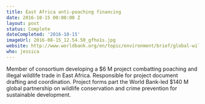 ```yaml
---
title: East Africa anti-poaching financing
date: 2016-10-15 00:00:00 Z
layout: post
status: Complete
dateCompleted: '2016-10-15'
imageUrl: 2016-08-15_12.54.50_gfho1s.jpg
website: http://www.worldbank.org/en/topic/environment/brief/global-wildlife-program
who: jessica
---
```


Member of consortium developing a $6 M project combatting poaching and illegal wildlife trade in East Africa. Responsible for project document drafting and coordination. Project forms part the World Bank-led $140 M global partnership on wildlife conservation and crime prevention for sustainable development.
